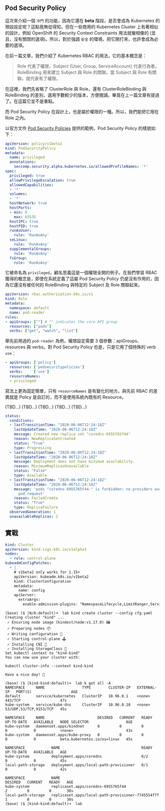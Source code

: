 
## Pod Security Policy

這次來介紹一個 `冷門` 的功能，因為它還在 **beta** 階段，是否會成為 Kubernetes 的預設設定呢？這點我無從得知，但在一些商用的 Kubernetes Cluster 上有著相似的設計，例如 OpenShift 的 Security Context Constraints 用法就蠻相像的 (並且，沒有關閉的選項)。所以，對於強調 `安全` 的環境，把它開打來，也許會成為必要的選項。

在前一篇文章，我們介紹了 Kubernetes RBAC 的用法，它的基本概念是：

> Role 代表了權限，Subject {User, Group, ServiceAccount} 代表行為者。
> RoleBinding 用來建立 Subject 與 Role 的關聯。當 Subject 與 Role 有關聯，就代表有了權限。

在這裡，我們先省略了 ClusterRole 與 Role，還有 ClusterRoleBinding 與 RoleBinding 的差別，選用字數較少的版本，方便閱讀。畢竟在上一篇文章有提過了。在這篇它並不是重點。

而 Pod Security Policy 在設計上，也是屬於權限的一種。所以，我們能把它用在 Role 之內。

以官方文件 [Pod Security Policies](https://kubernetes.io/docs/concepts/policy/pod-security-policy/) 提供的範例，Pod Security Policy 的樣貌如下：

```yaml
apiVersion: policy/v1beta1
kind: PodSecurityPolicy
metadata:
  name: privileged
  annotations:
    seccomp.security.alpha.kubernetes.io/allowedProfileNames: '*'
spec:
  privileged: true
  allowPrivilegeEscalation: true
  allowedCapabilities:
  - '*'
  volumes:
  - '*'
  hostNetwork: true
  hostPorts:
  - min: 0
    max: 65535
  hostIPC: true
  hostPID: true
  runAsUser:
    rule: 'RunAsAny'
  seLinux:
    rule: 'RunAsAny'
  supplementalGroups:
    rule: 'RunAsAny'
  fsGroup:
    rule: 'RunAsAny'
```

它被命名為 `privileged`，顧名思義這是一個權限全開的例子。在我們學習 RBAC 獲得的概念是，即使在系統定義了這屬 Pod Security Policy 仍是沒有作用的，因為它還沒有被任何的 RoleBinding 與特定的 Subject 及 Role 關聯起來。

```yaml
apiVersion: rbac.authorization.k8s.io/v1
kind: Role
metadata:
  namespace: default
  name: pod-reader
rules:
- apiGroups: [""] # "" indicates the core API group
  resources: ["pods"]
  verbs: ["get", "watch", "list"]
```

舉先前用過的 `pod-reader` 為例，權限設定需要 3 個參數：apiGroups、resources 與 verbs。對 Pod Security Policy 也是，只是它用了個特殊的 verb `use`：

```yaml
- apiGroups: ['policy']
  resources: ['podsecuritypolicies']
  verbs:     ['use']
  resourceNames:
  - privileged
```

寫法上更為固定簡單，只有 `resourceNames` 是有變化的地方。與先前 RBAC 的差異就是 Policy 是自訂的，而不是使用系統內既有的 Resource。



(TBD...)
(TBD...)
(TBD...)
(TBD...)
(TBD...)









```yaml
status:
  conditions:
  - lastTransitionTime: "2020-06-06T12:24:18Z"
    lastUpdateTime: "2020-06-06T12:24:18Z"
    message: Created new replica set "coredns-6955765f44"
    reason: NewReplicaSetCreated
    status: "True"
    type: Progressing
  - lastTransitionTime: "2020-06-06T12:24:18Z"
    lastUpdateTime: "2020-06-06T12:24:18Z"
    message: Deployment does not have minimum availability.
    reason: MinimumReplicasUnavailable
    status: "False"
    type: Available
  - lastTransitionTime: "2020-06-06T12:24:18Z"
    lastUpdateTime: "2020-06-06T12:24:18Z"
    message: 'pods "coredns-6955765f44-" is forbidden: no providers available to validate
      pod request'
    reason: FailedCreate
    status: "True"
    type: ReplicaFailure
  observedGeneration: 1
  unavailableReplicas: 2
```



## 實戰 



```yaml
kind: Cluster
apiVersion: kind.sigs.k8s.io/v1alpha3
nodes:
  - role: control-plane
kubeadmConfigPatches:
  - |
    # v1beta2 only works for 1.15+
    apiVersion: kubeadm.k8s.io/v1beta2
    kind: ClusterConfiguration
    metadata:
      name: config
    apiServer:
      extraArgs:
        enable-admission-plugins: "NamespaceLifecycle,LimitRanger,ServiceAccount,TaintNodesByCondition,Priority,DefaultTolerationSeconds,DefaultStorageClass,StorageObjectInUseProtection,PersistentVolumeClaimResize,MutatingAdmissionWebhook,ValidatingAdmissionWebhook,RuntimeClass,ResourceQuota,PodSecurityPolicy"
```

```
(base) ($ |N/A:default)➜  lab kind create cluster --config cfg.yaml
Creating cluster "kind" ...
 ✓ Ensuring node image (kindest/node:v1.17.0) 🖼
 ✓ Preparing nodes 📦
 ✓ Writing configuration 📜
 ✓ Starting control-plane 🕹️
 ✓ Installing CNI 🔌
 ✓ Installing StorageClass 💾
Set kubectl context to "kind-kind"
You can now use your cluster with:

kubectl cluster-info --context kind-kind

Have a nice day! 👋
```

```
(base) ($ |kind-kind:default)➜  lab k get all -A
NAMESPACE     NAME                 TYPE        CLUSTER-IP   EXTERNAL-IP   PORT(S)                  AGE
default       service/kubernetes   ClusterIP   10.96.0.1    <none>        443/TCP                  47s
kube-system   service/kube-dns     ClusterIP   10.96.0.10   <none>        53/UDP,53/TCP,9153/TCP   45s

NAMESPACE     NAME                        DESIRED   CURRENT   READY   UP-TO-DATE   AVAILABLE   NODE SELECTOR                 AGE
kube-system   daemonset.apps/kindnet      0         0         0       0            0           <none>                        43s
kube-system   daemonset.apps/kube-proxy   0         0         0       0            0           beta.kubernetes.io/os=linux   45s

NAMESPACE            NAME                                     READY   UP-TO-DATE   AVAILABLE   AGE
kube-system          deployment.apps/coredns                  0/2     0            0           45s
local-path-storage   deployment.apps/local-path-provisioner   0/1     0            0           42s

NAMESPACE            NAME                                                DESIRED   CURRENT   READY   AGE
kube-system          replicaset.apps/coredns-6955765f44                  2         0         0       30s
local-path-storage   replicaset.apps/local-path-provisioner-7745554f7f   1         0         0       30s
(base) ($ |kind-kind:default)➜  lab
```


